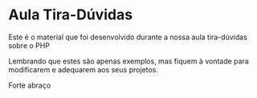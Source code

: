 Aula Tira-Dúvidas
=

Este é o material que foi desenvolvido durante a nossa aula
tira-dúvidas sobre o PHP

Lembrando que estes são apenas exemplos, mas fiquem à vontade
para modificarem e adequarem aos seus projetos.

Forte abraço